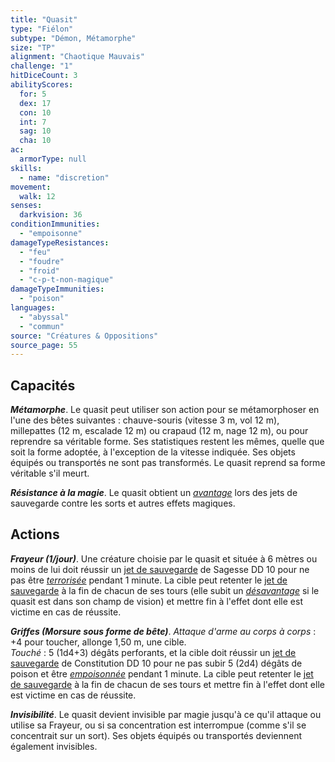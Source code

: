 ```yaml
---
title: "Quasit"
type: "Fiélon"
subtype: "Démon, Métamorphe"
size: "TP"
alignment: "Chaotique Mauvais"
challenge: "1"
hitDiceCount: 3
abilityScores:
  for: 5
  dex: 17
  con: 10
  int: 7
  sag: 10
  cha: 10
ac:
  armorType: null
skills:
  - name: "discretion"
movement:
  walk: 12
senses:
  darkvision: 36
conditionImmunities:
  - "empoisonne"
damageTypeResistances:
  - "feu"
  - "foudre"
  - "froid"
  - "c-p-t-non-magique"
damageTypeImmunities:
  - "poison"
languages:
  - "abyssal"
  - "commun"
source: "Créatures & Oppositions"
source_page: 55
---
```

## Capacités
_**Métamorphe**_. Le quasit peut utiliser son action pour se métamorphoser en l'une des bêtes suivantes : chauve-souris (vitesse 3 m, vol 12 m), millepattes (12 m, escalade 12 m) ou crapaud (12 m, nage 12 m), ou pour reprendre sa véritable forme. Ses statistiques restent les mêmes, quelle que soit la forme adoptée, à l'exception de la vitesse indiquée. Ses objets équipés ou transportés ne sont pas transformés. Le quasit reprend sa forme véritable s'il meurt.

_**Résistance à la magie**_. Le quasit obtient un [_avantage_](/utiliser-les-caracteristiques/#avantage-et-desavantage) lors des jets de sauvegarde contre les sorts et autres effets magiques.

## Actions
_**Frayeur (1/jour)**_. Une créature choisie par le quasit et située à 6 mètres ou moins de lui doit réussir un [jet de sauvegarde](/utiliser-les-caracteristiques/#jets-de-sauvegarde) de Sagesse DD 10 pour ne pas être [_terrorisée_](/gerer-la-sante-du-personnage/#terrorise) pendant 1 minute. La cible peut retenter le [jet de sauvegarde](/utiliser-les-caracteristiques/#jets-de-sauvegarde) à la fin de chacun de ses tours (elle subit un [_désavantage_](/utiliser-les-caracteristiques/#avantage-et-desavantage) si le quasit est dans son champ de vision) et mettre fin à l'effet dont elle est victime en cas de réussite.

_**Griffes (Morsure sous forme de bête)**_. _Attaque d'arme au corps à corps_ : +4 pour toucher, allonge 1,50 m, une cible.  
_Touché_ : 5 (1d4+3) dégâts perforants, et la cible doit réussir un [jet de sauvegarde](/utiliser-les-caracteristiques/#jets-de-sauvegarde) de Constitution DD 10 pour ne pas subir 5 (2d4) dégâts de poison et être [_empoisonnée_](/gerer-la-sante-du-personnage/#empoisonne) pendant 1 minute. La cible peut retenter le [jet de sauvegarde](/utiliser-les-caracteristiques/#jets-de-sauvegarde) à la fin de chacun de ses tours et mettre fin à l'effet dont elle est victime en cas de réussite.

_**Invisibilité**_. Le quasit devient invisible par magie jusqu'à ce qu'il attaque ou utilise sa Frayeur, ou si sa concentration est interrompue (comme s'il se concentrait sur un sort). Ses objets équipés ou transportés deviennent également invisibles.
